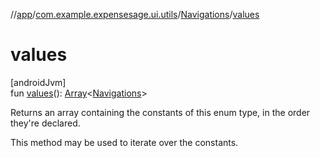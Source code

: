 //[app](../../../index.md)/[com.example.expensesage.ui.utils](../index.md)/[Navigations](index.md)/[values](values.md)

# values

[androidJvm]\
fun [values](values.md)(): [Array](https://kotlinlang.org/api/latest/jvm/stdlib/kotlin/-array/index.html)&lt;[Navigations](index.md)&gt;

Returns an array containing the constants of this enum type, in the order they're declared.

This method may be used to iterate over the constants.
